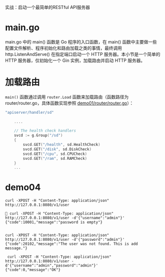 实战：启动一个最简单的RESTful API服务器

# main.go

main.go 中的 main() 函数是 Go 程序的入口函数，在 main() 函数中主要做一些配置文件解析、程序初始化和路由加载之类的事情，最终调用 http.ListenAndServe() 在指定端口启动一个 HTTP 服务器。本小节是一个简单的 HTTP 服务器，仅初始化一个 Gin 实例，加载路由并启动 HTTP 服务器。

# **加载路由**
  
  `main()` 函数通过调用 `router.Load` 函数来加载路由（函数路径为 router/router.go，具体函数实现参照 [demo01/router/router.go](https://link.juejin.im/?target=https%3A%2F%2Fgithub.com%2Flexkong%2Fapiserver_demos%2Fblob%2Fmaster%2Fdemo01%2Frouter%2Frouter.go)）：
  
  ```go
  "apiserver/handler/sd"
      
      ....
      
      // The health check handlers
      svcd := g.Group("/sd")
      {   
          svcd.GET("/health", sd.HealthCheck)
          svcd.GET("/disk", sd.DiskCheck)
          svcd.GET("/cpu", sd.CPUCheck)
          svcd.GET("/ram", sd.RAMCheck)
      }
      ...
  ```
  


# demo04


`curl -XPOST -H "Content-Type: application/json" http://127.0.0.1:8080/v1/user`

``` 
 curl -XPOST -H "Content-Type: application/json" http://127.0.0.1:8080/v1/user -d'{"username":"admin"}'
{"code":10001,"message":"password is empty"} 


curl -XPOST -H "Content-Type: application/json" http://127.0.0.1:8080/v1/user -d'{"password":"admin"}'
{"code":20102,"message":"The user was not found. This is add message."}

 curl -XPOST -H "Content-Type: application/json" http://127.0.0.1:8080/v1/user -d'{"username":"admin","password":"admin"}'
{"code":0,"message":"OK"}                              
```



